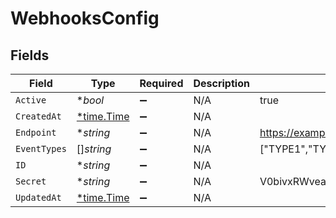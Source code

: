 # WebhooksConfig


## Fields

| Field                                      | Type                                       | Required                                   | Description                                | Example                                    |
| ------------------------------------------ | ------------------------------------------ | ------------------------------------------ | ------------------------------------------ | ------------------------------------------ |
| `Active`                                   | **bool*                                    | :heavy_minus_sign:                         | N/A                                        | true                                       |
| `CreatedAt`                                | [*time.Time](https://pkg.go.dev/time#Time) | :heavy_minus_sign:                         | N/A                                        |                                            |
| `Endpoint`                                 | **string*                                  | :heavy_minus_sign:                         | N/A                                        | https://example.com                        |
| `EventTypes`                               | []*string*                                 | :heavy_minus_sign:                         | N/A                                        | ["TYPE1","TYPE2"]                          |
| `ID`                                       | **string*                                  | :heavy_minus_sign:                         | N/A                                        |                                            |
| `Secret`                                   | **string*                                  | :heavy_minus_sign:                         | N/A                                        | V0bivxRWveaoz08afqjU6Ko/jwO0Cb+3           |
| `UpdatedAt`                                | [*time.Time](https://pkg.go.dev/time#Time) | :heavy_minus_sign:                         | N/A                                        |                                            |